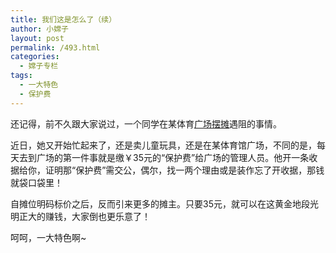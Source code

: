 ```yaml
---
title: 我们这是怎么了（续）
author: 小嫦子
layout: post
permalink: /493.html
categories:
  - 嫦子专栏
tags:
  - 一大特色
  - 保护费
---
```

还记得，前不久跟大家说过，一个同学在某体育<a href="/476.html" target="_blank">广场摆摊</a>遇阻的事情。

近日，她又开始忙起来了，还是卖儿童玩具，还是在某体育馆广场，不同的是，每天去到广场的第一件事就是缴￥35元的“保护费”给广场的管理人员。他开一条收据给你，证明那“保护费”需交公，偶尔，找一两个理由或是装作忘了开收据，那钱就袋口袋里！

自摊位明码标价之后，反而引来更多的摊主。只要35元，就可以在这黄金地段光明正大的赚钱，大家倒也更乐意了！

呵呵，一大特色啊~